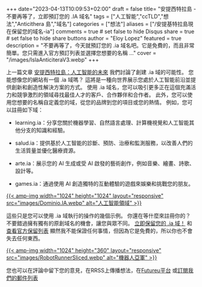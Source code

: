 +++
date="2023-04-13T10:09:53+02:00"
draft = false
title= "安提西特拉島 - 不要再等了，立即預訂您的 .IA 域名"
tags = ["人工智能","ccTLD","想法","Anticithera 島","域名"]
categories = ["想法"]
aliases = ["/安提基特拉島現在保留您的域名-ia"]
comments = true # set false to hide Disqus
share = true # set false to hide share buttons
author = "Eloy Lopez"
featured = true
description = "不要再等了，今天就預訂您的 .ia 域名吧。它是免費的，而且非常簡單。您只需進入官方預訂列表並選擇您想要的名稱 ..."
cover = "/images/IslaAnticiteraV3.webp"
+++

上一篇文章 [安提西特拉島：人工智能的未來](https://deft.work/cn/blog/2023/04/03/%E5%AE%89%E6%8F%90%E5%87%B1%E8%A5%BF%E6%8B%89%E5%B3%B6%E4%BA%BA%E5%B7%A5%E6%99%BA%E8%83%BD%E7%9A%84%E6%9C%AA%E4%BE%86/) 我們討論了創建 .ia 域的可能性。 您能想像您的網站有一個 .ia 域嗎？ 這將是一種向世界展示您處於人工智能前沿並提供創新和創造性解決方案的方式。 使用 .ia 域名，您可以吸引更多正在這個充滿活力和競爭激烈的領域尋找最佳人才的客戶、合作夥伴和合作者。 此外，您可以使用您想要的名稱自定義您的域，從您的品牌到您的項目或您的熱情。 例如，您可以註冊如下域：

- learning.ia：分享您關於機器學習、自然語言處理、計算機視覺和人工智能其他分支的知識和經驗。

- salud.ia：提供基於人工智能的診斷、預防、治療和監測服務，以改善人們的生活質量並優化醫療資源。

- arte.ia：展示您的 AI 生成或受 AI 啟發的藝術創作，例如音樂、繪畫、詩歌、設計等。

- games.ia：通過使用 AI 創造獨特的互動體驗的遊戲來娛樂和挑戰您的朋友。

[{{< amp-img width="1024" height="1024" layout="responsive" src="images/Dominio.IA.webp" alt="人工智能領域" >}}](https://docs.google.com/spreadsheets/d/1y-aLEKfQySJeDgZd4QeHa57G9P9Pp4mqWhLJSqxcB0o/edit?usp=sharing)

這些只是您可以使用 .ia 域執行的操作的幾個示例。 你還在等什麼來註冊你的？ 不要錯過擁有獨有的原創域名的機會，讓您與眾不同。 [立即保留您的 .ia 域！](https://docs.google.com/forms/d/e/1FAIpQLScj1paIvOUbqugD76fKncZ65ZOqL-f5bILycZComuxKhJeRPg/viewform?usp=sf_link) 和[查看官方保留列表](https://docs.google.com/spreadsheets/d/1y-aLEKfQySJeDgZd4QeHa57G9P9Pp4mqWhLJSqxcB0o/edit?usp=sharing) 顯然我不能保證任何事情，但因為它是免費的，所以你也不會失去任何東西。

[{{< amp-img width="1024" height="360" layout="responsive" src="images/RobotRunnerSliced.webp" alt="機器人亞軍" >}}](https://docs.google.com/spreadsheets/d/1y-aLEKfQySJeDgZd4QeHa57G9P9Pp4mqWhLJSqxcB0o/edit?usp=sharing)

您也可以在評論中留下您的意見，在RRSS上傳播想法，在[Futureu平台](https://futureu.europa.eu/processes/Digital/f/15/proposals/27592?locale=es) 或[訂閱我們的郵件列表](https://docs.google.com/forms/d/e/1FAIpQLSeptFS3-XMVTeBFQzDEl1O55hkXhtOgYmMSEfpLLJk11UZEOA/viewform?usp=sf_link)